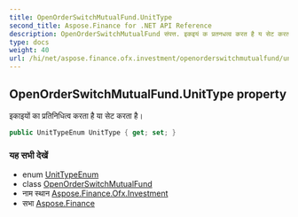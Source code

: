 ```yaml
---
title: OpenOrderSwitchMutualFund.UnitType
second_title: Aspose.Finance for .NET API Reference
description: OpenOrderSwitchMutualFund संपत्त. इकइयं क प्रतनधत्व करत है य सेट करत है
type: docs
weight: 40
url: /hi/net/aspose.finance.ofx.investment/openorderswitchmutualfund/unittype/
---
```

## OpenOrderSwitchMutualFund.UnitType property

इकाइयों का प्रतिनिधित्व करता है या सेट करता है।

```csharp
public UnitTypeEnum UnitType { get; set; }
```

### यह सभी देखें

* enum [UnitTypeEnum](../../unittypeenum/)
* class [OpenOrderSwitchMutualFund](../)
* नाम स्थान [Aspose.Finance.Ofx.Investment](../../openorderswitchmutualfund/)
* सभा [Aspose.Finance](../../../)


